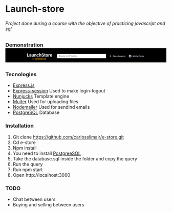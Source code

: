 # Launch-store
###### Project done during a course with the objective of practicing javascript and sql

### Demonstration ![](public/wallpaper/wp.png)

### Tecnologies
* [Express.js](https://expressjs.com/)
* [Express-session](https://www.npmjs.com/package/express-session) Used to make login-logout
* [Nunjucks](https://www.npmjs.com/package/nunjucks) Template engine
* [Multer](https://www.npmjs.com/package/multer) Used for uploading files
* [Nodemailer](https://nodemailer.com/about/) Used for sendind emails
* [PostgreSQL](https://www.postgresql.org/) Database

### Installation
1. Git clone https://github.com/carlosslimajr/e-store.git
2. Cd e-store
3. Npm install
4. You need to install [PostgreeSQL](https://www.postgresql.org/)
5. Take the database.sql inside the folder and copy the query
6. Run the query
7. Run npm start
8. Open http://localhost:3000

### TODO
* Chat between users
* Buying and selling between users


